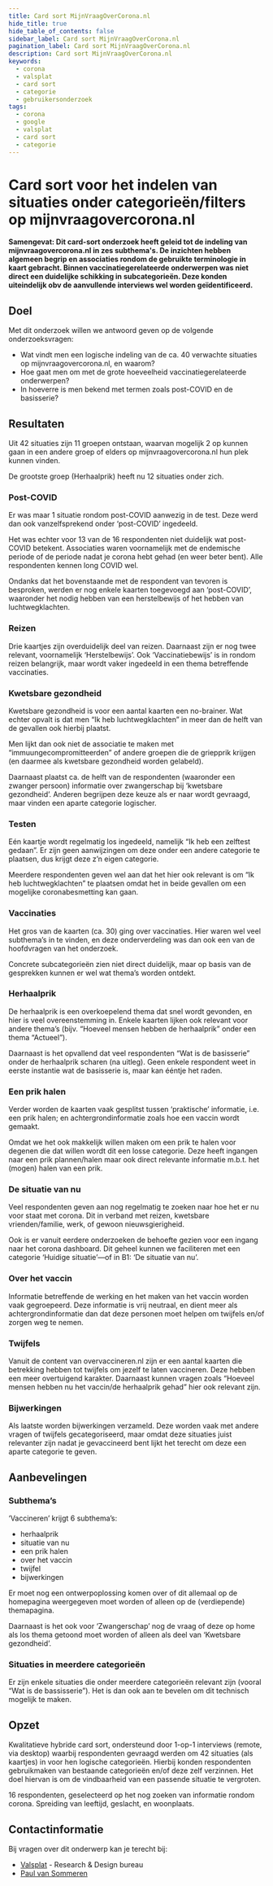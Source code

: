 ```yaml
---
title: Card sort MijnVraagOverCorona.nl
hide_title: true
hide_table_of_contents: false
sidebar_label: Card sort MijnVraagOverCorona.nl
pagination_label: Card sort MijnVraagOverCorona.nl
description: Card sort MijnVraagOverCorona.nl
keywords:
  - corona
  - valsplat
  - card sort
  - categorie
  - gebruikersonderzoek
tags:
  - corona
  - google
  - valsplat
  - card sort
  - categorie
---
```


# Card sort voor het indelen van situaties onder categorieën/filters op mijnvraagovercorona.nl

**Samengevat: Dit card-sort onderzoek heeft geleid tot de indeling van mijnvraagovercorona.nl in zes subthema's. De inzichten hebben algemeen begrip en associaties rondom de gebruikte terminologie in kaart gebracht. Binnen vaccinatiegerelateerde onderwerpen was niet direct een duidelijke schikking in subcategorieën. Deze konden uiteindelijk obv de aanvullende interviews wel worden geïdentificeerd.**

## Doel

Met dit onderzoek willen we antwoord geven op de volgende onderzoeksvragen:

- Wat vindt men een logische indeling van de ca. 40 verwachte situaties op mijnvraagovercorona.nl, en waarom?
- Hoe gaat men om met de grote hoeveelheid vaccinatiegerelateerde onderwerpen?
- In hoeverre is men bekend met termen zoals post-COVID en de basisserie?

## Resultaten

Uit 42 situaties zijn 11 groepen ontstaan, waarvan mogelijk 2 op kunnen gaan in een andere groep of elders op mijnvraagovercorona.nl hun plek kunnen vinden.

De grootste groep (Herhaalprik) heeft nu 12 situaties onder zich.

### Post-COVID

Er was maar 1 situatie rondom post-COVID aanwezig in de test. Deze werd dan ook vanzelfsprekend onder ‘post-COVID’ ingedeeld.

Het was echter voor 13 van de 16 respondenten niet duidelijk wat post-COVID betekent. Associaties waren voornamelijk met de endemische periode of de periode nadat je corona hebt gehad (en weer beter bent). Alle respondenten kennen long COVID wel.

Ondanks dat het bovenstaande met de respondent van tevoren is besproken, werden er nog enkele kaarten toegevoegd aan ‘post-COVID’, waaronder het nodig hebben van een herstelbewijs of het hebben van luchtwegklachten.

### Reizen

Drie kaartjes zijn overduidelijk deel van reizen. Daarnaast zijn er nog twee relevant, voornamelijk ‘Herstelbewijs’. Ook ‘Vaccinatiebewijs’ is in rondom reizen belangrijk, maar wordt vaker ingedeeld in een thema betreffende vaccinaties.

### Kwetsbare gezondheid

Kwetsbare gezondheid is voor een aantal kaarten een no-brainer. Wat echter opvalt is dat men “Ik heb luchtwegklachten” in meer dan de helft van de gevallen ook hierbij plaatst.

Men lijkt dan ook niet de associatie te maken met “immuungecompromitteerden” of andere groepen die de griepprik krijgen (en daarmee als kwetsbare gezondheid worden gelabeld).

Daarnaast plaatst ca. de helft van de respondenten (waaronder een zwanger persoon) informatie over zwangerschap bij ‘kwetsbare gezondheid’. Anderen begrijpen deze keuze als er naar wordt gevraagd, maar vinden een aparte categorie logischer.

### Testen

Eén kaartje wordt regelmatig los ingedeeld, namelijk “Ik heb een zelftest gedaan”. Er zijn geen aanwijzingen om deze onder een andere categorie te plaatsen, dus krijgt deze z’n eigen categorie.

Meerdere respondenten geven wel aan dat het hier ook relevant is om “Ik heb luchtwegklachten” te plaatsen omdat het in beide gevallen om een mogelijke coronabesmetting kan gaan.

### Vaccinaties

Het gros van de kaarten (ca. 30) ging over vaccinaties. Hier waren wel veel subthema’s in te vinden, en deze onderverdeling was dan ook een van de hoofdvragen van het onderzoek.

Concrete subcategorieën zien niet direct duidelijk, maar op basis van de gesprekken kunnen er wel wat thema’s worden ontdekt.

### Herhaalprik

De herhaalprik is een overkoepelend thema dat snel wordt gevonden, en hier is veel overeenstemming in. Enkele kaarten lijken ook relevant voor andere thema’s (bijv. “Hoeveel mensen hebben de herhaalprik” onder een thema “Actueel”).

Daarnaast is het opvallend dat veel respondenten “Wat is de basisserie” onder de herhaalprik scharen (na uitleg). Geen enkele respondent weet in eerste instantie wat de basisserie is, maar kan ééntje het raden.

### Een prik halen

Verder worden de kaarten vaak gesplitst tussen ‘praktische’ informatie, i.e. een prik halen; en achtergrondinformatie zoals hoe een vaccin wordt gemaakt.

Omdat we het ook makkelijk willen maken om een prik te halen voor degenen die dat willen wordt dit een losse categorie. Deze heeft ingangen naar een prik plannen/halen maar ook direct relevante informatie m.b.t. het (mogen) halen van een prik.

### De situatie van nu

Veel respondenten geven aan nog regelmatig te zoeken naar hoe het er nu voor staat met corona. Dit in verband met reizen, kwetsbare vrienden/familie, werk, of gewoon nieuwsgierigheid.

Ook is er vanuit eerdere onderzoeken de behoefte gezien voor een ingang naar het corona dashboard.
Dit geheel kunnen we faciliteren met een categorie ‘Huidige situatie’—of in B1: ‘De situatie van nu’.

### Over het vaccin

Informatie betreffende de werking en het maken van het vaccin worden vaak gegroepeerd. Deze informatie is vrij neutraal, en dient meer als achtergrondinformatie dan dat deze personen moet helpen om twijfels en/of zorgen weg te nemen.

### Twijfels

Vanuit de content van overvaccineren.nl zijn er een aantal kaarten die betrekking hebben tot twijfels om jezelf te laten vaccineren. Deze hebben een meer overtuigend karakter. Daarnaast kunnen vragen zoals “Hoeveel mensen hebben nu het vaccin/de herhaalprik gehad” hier ook relevant zijn.

### Bijwerkingen

Als laatste worden bijwerkingen verzameld. Deze worden vaak met andere vragen of twijfels gecategoriseerd, maar omdat deze situaties juist relevanter zijn nadat je gevaccineerd bent lijkt het terecht om deze een aparte categorie te geven.

## Aanbevelingen

### Subthema’s

‘Vaccineren’ krijgt 6 subthema’s:

- herhaalprik
- situatie van nu
- een prik halen
- over het vaccin
- twijfel
- bijwerkingen

Er moet nog een ontwerpoplossing komen over of dit allemaal op de homepagina weergegeven moet worden of alleen op de (verdiepende) themapagina.

Daarnaast is het ook voor ‘Zwangerschap’ nog de vraag of deze op home als los thema getoond moet worden of alleen als deel van ‘Kwetsbare gezondheid’.

### Situaties in meerdere categorieën

Er zijn enkele situaties die onder meerdere categorieën relevant zijn (vooral “Wat is de bassisserie”). Het is dan ook aan te bevelen om dit technisch mogelijk te maken.

## Opzet

Kwalitatieve hybride card sort, ondersteund door 1-op-1 interviews (remote, via desktop) waarbij respondenten gevraagd werden om 42 situaties (als kaartjes) in voor hen logische categorieën. Hierbij konden respondenten gebruikmaken van bestaande categorieën en/of deze zelf verzinnen. Het doel hiervan is om de vindbaarheid van een passende situatie te vergroten.

16 respondenten, geselecteerd op het nog zoeken van informatie rondom corona. Spreiding van leeftijd, geslacht, en woonplaats.

## Contactinformatie

Bij vragen over dit onderwerp kan je terecht bij:

- [Valsplat](https://www.valsplat.nl) - Research & Design bureau
- [Paul van Sommeren](mailto:paul@valsplat.nl)
